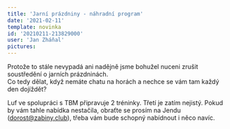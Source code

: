 ```yaml
---
title: 'Jarní prázdniny - náhradní program'
date: '2021-02-11'
template: novinka
id: '20210211-213829000'
user: 'Jan Zháňal'
pictures:
---
```

Protože to stále nevypadá ani nadějně jsme bohužel nuceni zrušit soustředění o jarních prázdninách.  
Co tedy dělat, když nemáte chatu na horách a nechce se vám tam každý den dojíždět?

Luf ve spolupráci s TBM připravuje 2 tréninky. Třetí je zatím nejistý.
Pokud by vám tahle nabídka nestačila, obraťte se prosím na Jendu (dorost@zabiny.club), třeba vám bude schopný nabídnout i něco navíc.
